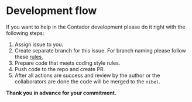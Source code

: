 ﻿# Development flow

If you want to help in the Contador development please do it right with the following steps:
1. Assign issue to you.
2. Create separate branch for this issue. For branch naming please follow these [rules.](https://docs.microsoft.com/en-us/azure/devops/repos/git/git-branching-guidance?view=azure-devops)
3. Prepare code that meets coding style rules.
4. Push code to the repo and create PR.
5. After all actions are success and review by the author or the collaborators are done the code will be merged to the `nibel`.

**Thank you in advance for your commitment.**


